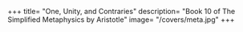 +++
title= "One, Unity, and Contraries"
description= "Book 10 of The Simplified Metaphysics by Aristotle"
image= "/covers/meta.jpg"
+++
